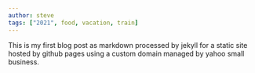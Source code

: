 ```yaml
---
author: steve
tags: ["2021", food, vacation, train]
---
```

This is my first blog post as markdown processed by jekyll 
for a static site hosted by github pages using a custom domain
managed by yahoo small business.
